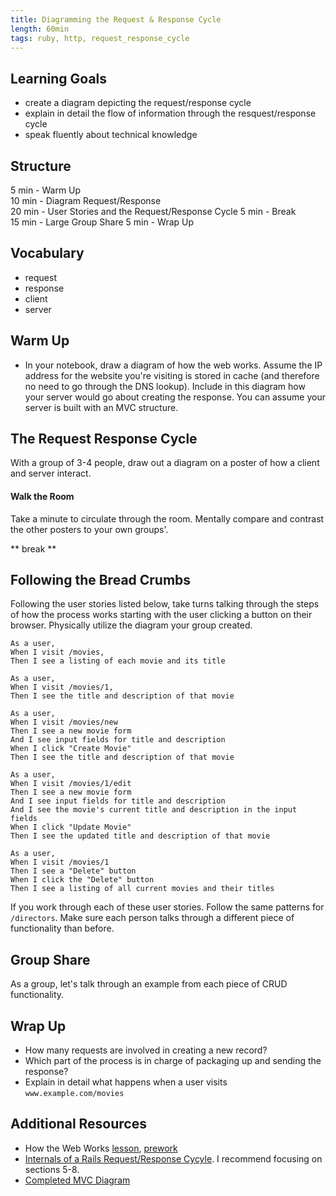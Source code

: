 ```yaml
---
title: Diagramming the Request & Response Cycle
length: 60min
tags: ruby, http, request_response_cycle
---  
```



## Learning Goals  
* create a diagram depicting the request/response cycle  
* explain in detail the flow of information through the resquest/response cycle
* speak fluently about technical knowledge

## Structure  
5 min - Warm Up  
10 min - Diagram Request/Response  
20 min - User Stories and the Request/Response Cycle 
5 min - Break  
15 min - Large Group Share 
5 min - Wrap Up

## Vocabulary  
* request
* response
* client
* server

## Warm Up  
* In your notebook, draw a diagram of how the web works. Assume the IP address for the website you're visiting is stored in cache (and therefore no need to go through the DNS lookup). Include in this diagram how your server would go about creating the response. You can assume your server is built with an MVC structure.


## The Request Response Cycle
With a group of 3-4 people, draw out a diagram on a poster of how a client and server interact. 

#### Walk the Room    
Take a minute to circulate through the room. Mentally compare and contrast the other posters to your own groups'.

** break **

## Following the Bread Crumbs 
Following the user stories listed below, take turns talking through the steps of how the process works starting with the user clicking a button on their browser. Physically utilize the diagram your group created.


```
As a user, 
When I visit /movies,
Then I see a listing of each movie and its title
```

```
As a user,
When I visit /movies/1,
Then I see the title and description of that movie
```

```
As a user,
When I visit /movies/new
Then I see a new movie form
And I see input fields for title and description
When I click "Create Movie"
Then I see the title and description of that movie
```

```
As a user,
When I visit /movies/1/edit
Then I see a new movie form
And I see input fields for title and description
And I see the movie's current title and description in the input fields
When I click "Update Movie"
Then I see the updated title and description of that movie
```

```
As a user,
When I visit /movies/1
Then I see a "Delete" button
When I click the "Delete" button
Then I see a listing of all current movies and their titles
```

If you work through each of these user stories. Follow the same patterns for `/directors`. Make sure each person talks through a different piece of functionality than before.

## Group Share
As a group, let's talk through an example from each piece of CRUD functionality.

## Wrap Up  
* How many requests are involved in creating a new record?
* Which part of the process is in charge of packaging up and sending the response?
* Explain in detail what happens when a user visits `www.example.com/movies`


## Additional Resources

* How the Web Works [lesson](https://github.com/turingschool/backend-curriculum-site/blob/gh-pages/module2/lessons/how_the_web_works.md), [prework](https://github.com/turingschool/intermission-assignments/blob/master/2be/details/how_the_web_works.md)
* [Internals of a Rails Request/Response Cycyle](https://www.rubypigeon.com/posts/examining-internals-of-rails-request-response-cycle/). I recommend focusing on sections 5-8.
* [Completed MVC Diagram](https://drive.google.com/file/d/1-p04Ayx4BtnNwV-WRDlWWSVNp94Kw1in/view?usp=sharing)
